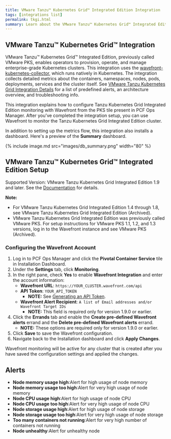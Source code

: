```yaml
---
title: VMware Tanzu™ Kubernetes Grid™ Integrated Edition Integration
tags: [integrations list]
permalink: tkgi.html
summary: Learn about the VMware Tanzu™ Kubernetes Grid™ Integrated Edition Integration.
---
```

## VMware Tanzu™ Kubernetes Grid™ Integration

VMware Tanzu™ Kubernetes Grid™ Integrated Edition, previously called VMware PKS, enables operators to provision, operate, and manage enterprise-grade Kubernetes clusters. This integration uses the [wavefront-kubernetes-collector](https://github.com/wavefrontHQ/wavefront-kubernetes-collector), which runs natively in Kubernetes. The integration collects detailed metrics about the containers, namespaces, nodes, pods, deployments, services and the cluster itself. See [VMware Tanzu Kubernetes Grid Integration Details](https://docs.wavefront.com/integrations_tkgi.html) for a list of predefined alerts, an architecture overview, and troubleshooting info.

This integration explains how to configure Tanzu Kubernetes Grid Integrated Edition monitoring with Wavefront from the PKS tile present in PCF Ops Manager. After you've completed the integration setup, you can use Wavefront to monitor the Tanzu Kubernetes Grid Integrated Edition cluster.

In addition to setting up the metrics flow, this integration also installs a dashboard. Here's a preview of the **Summary** dashboard.

{% include image.md src="images/db_summary.png" width="80" %}

## VMware Tanzu™ Kubernetes Grid™ Integrated Edition Setup

  Supported Version: VMware Tanzu Kubernetes Grid Integrated Edition 1.9 and later. See the [Documentation](https://docs.vmware.com/en/VMware-Pivotal-Container-Service/index.html) for details.

  **Note:**
  * For VMware Tanzu Kubernetes Grid Integrated Edition 1.4 through 1.8, see VMware Tanzu Kubernetes Grid Integrated Edition (Archived).
  * VMware Tanzu Kubernetes Grid Integrated Edition was previously called VMware PKS. For setup instructions for VMware PKS 1.1, 1.2, and 1.3 versions, log in to the Wavefront instance and see VMware PKS (Archived).

### Configuring the Wavefront Account

1. Log in to PCF Ops Manager and click the **Pivotal Container Service** tile in Installation Dashboard.
2. Under the **Settings** tab, click **Monitoring**.
3. In the right pane, check **Yes** to enable **Wavefront Integration** and enter the account information:
   * **Wavefront URL**: `https://YOUR_CLUSTER.wavefront.com/api`
   * **API Token**: `YOUR_API_TOKEN`
     * **NOTE:** See [Generating an API Token](https://docs.wavefront.com/wavefront_api.html#generating-an-api-token).
   * **Wavefront Alert Recipient**: `A list of Email addresses and/or Wavefront Target IDs`
     * **NOTE:** This field is required only for version 1.9.0 or earlier.
4. Click the **Errands** tab and enable the **Create pre-defined Wavefront alerts** errand and the **Delete pre-defined Wavefront alerts** errand.
   * **NOTE:** These options are required only for version 1.9.0 or earlier.
5. Click **Save** to save the Wavefront configuration.
6. Navigate back to the Installation dashboard and click **Apply Changes**.

Wavefront monitoring will be active for any cluster that is created after you have saved the configuration settings and applied the changes.



<h2>Alerts</h2>  <ul><li markdown="span"><b>Node memory usage high</b>:Alert for high usage of node memory</li><li markdown="span"><b>Node memory usage too high</b>:Alert for very high usage of node memory</li><li markdown="span"><b>Node CPU usage high</b>:Alert for high usage of node CPU</li><li markdown="span"><b>Node CPU usage too high</b>:Alert for very high usage of node CPU</li><li markdown="span"><b>Node storage usage high</b>:Alert for high usage of node storage</li><li markdown="span"><b>Node storage usage too high</b>:Alert for very high usage of node storage</li><li markdown="span"><b>Too many containers not running</b>:Alert for very high number of containers not running</li><li markdown="span"><b>Node unhealthy</b>:Alert for unhealthy node</li></ul>
